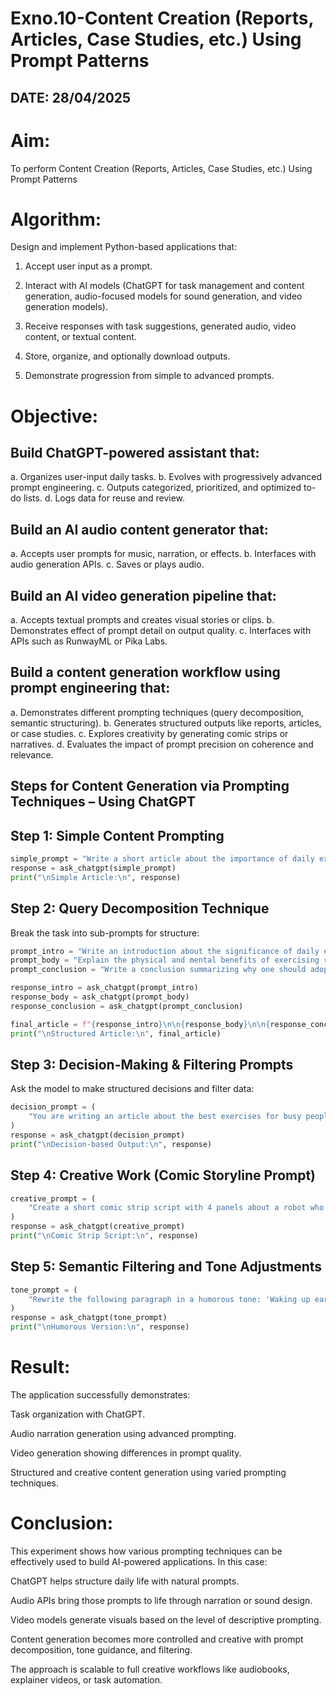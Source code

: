 # Exno.10-Content Creation (Reports, Articles, Case Studies, etc.) Using Prompt Patterns
## DATE: 28/04/2025
# Aim: 
To perform Content Creation (Reports, Articles, Case Studies, etc.) Using Prompt Patterns

# Algorithm: 
Design and implement Python-based applications that:

1. Accept user input as a prompt.

2. Interact with AI models (ChatGPT for task management and content generation, audio-focused models for sound generation, and video generation models).

3. Receive responses with task suggestions, generated audio, video content, or textual content.

4. Store, organize, and optionally download outputs.

5. Demonstrate progression from simple to advanced prompts.

# Objective:

## Build ChatGPT-powered assistant that:

a. Organizes user-input daily tasks.
b. Evolves with progressively advanced prompt engineering.
c. Outputs categorized, prioritized, and optimized to-do lists.
d. Logs data for reuse and review.

## Build an AI audio content generator that:

a. Accepts user prompts for music, narration, or effects.
b. Interfaces with audio generation APIs.
c. Saves or plays audio.

## Build an AI video generation pipeline that:

a. Accepts textual prompts and creates visual stories or clips.
b. Demonstrates effect of prompt detail on output quality.
c. Interfaces with APIs such as RunwayML or Pika Labs.

## Build a content generation workflow using prompt engineering that:

a. Demonstrates different prompting techniques (query decomposition, semantic structuring).
b. Generates structured outputs like reports, articles, or case studies.
c. Explores creativity by generating comic strips or narratives.
d. Evaluates the impact of prompt precision on coherence and relevance.

## Steps for Content Generation via Prompting Techniques – Using ChatGPT

## Step 1: Simple Content Prompting
```py
simple_prompt = "Write a short article about the importance of daily exercise."
response = ask_chatgpt(simple_prompt)
print("\nSimple Article:\n", response)
```
## Step 2: Query Decomposition Technique
Break the task into sub-prompts for structure:
```py
prompt_intro = "Write an introduction about the significance of daily exercise."
prompt_body = "Explain the physical and mental benefits of exercising regularly."
prompt_conclusion = "Write a conclusion summarizing why one should adopt daily exercise."

response_intro = ask_chatgpt(prompt_intro)
response_body = ask_chatgpt(prompt_body)
response_conclusion = ask_chatgpt(prompt_conclusion)

final_article = f"{response_intro}\n\n{response_body}\n\n{response_conclusion}"
print("\nStructured Article:\n", final_article)
```
## Step 3: Decision-Making & Filtering Prompts
Ask the model to make structured decisions and filter data:
```py
decision_prompt = (
    "You are writing an article about the best exercises for busy people. Choose top 3 based on time efficiency, impact, and accessibility."
)
response = ask_chatgpt(decision_prompt)
print("\nDecision-based Output:\n", response)
```
## Step 4: Creative Work (Comic Storyline Prompt)
```py
creative_prompt = (
    "Create a short comic strip script with 4 panels about a robot who learns to cook pasta."
)
response = ask_chatgpt(creative_prompt)
print("\nComic Strip Script:\n", response)
```
## Step 5: Semantic Filtering and Tone Adjustments
```py
tone_prompt = (
    "Rewrite the following paragraph in a humorous tone: 'Waking up early is good for productivity, but hard to do.'"
)
response = ask_chatgpt(tone_prompt)
print("\nHumorous Version:\n", response)
```
# Result:

The application successfully demonstrates:

Task organization with ChatGPT.

Audio narration generation using advanced prompting.

Video generation showing differences in prompt quality.

Structured and creative content generation using varied prompting techniques.

# Conclusion:
This experiment shows how various prompting techniques can be effectively used to build AI-powered applications. In this case:

ChatGPT helps structure daily life with natural prompts.

Audio APIs bring those prompts to life through narration or sound design.

Video models generate visuals based on the level of descriptive prompting.

Content generation becomes more controlled and creative with prompt decomposition, tone guidance, and filtering.

The approach is scalable to full creative workflows like audiobooks, explainer videos, or task automation.

